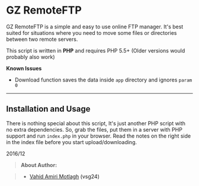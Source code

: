 GZ RemoteFTP
===================


GZ RemoteFTP is a simple and easy to use online FTP manager. It's best suited for situations where you need to move some files or directories between two remote servers.

This script is written in **PHP** and requires PHP 5.5+ (Older versions would probably also work)


**Known Issues**
* Download function saves the data inside `app` directory and ignores `param 0`

----------


Installation and Usage
-------------

There is nothing special about this script, It's just another PHP script with no extra dependencies. So, grab the files, put them in a server with PHP support and run `index.php` in your browser.
Read the notes on the right side in the index file before you start upload/downloading.

2016/12
> **About Author:**

> - <a href="http://atvsg.com">Vahid Amiri Motlagh<a> (vsg24)